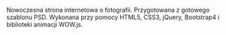 Nowoczesna strona internetowa o fotografii. Przygotowana z gotowego szablonu PSD. Wykonana przy pomocy HTML5, CSS3, jQuery, Bootstrap4 i biblioteki animacji WOW.js.
